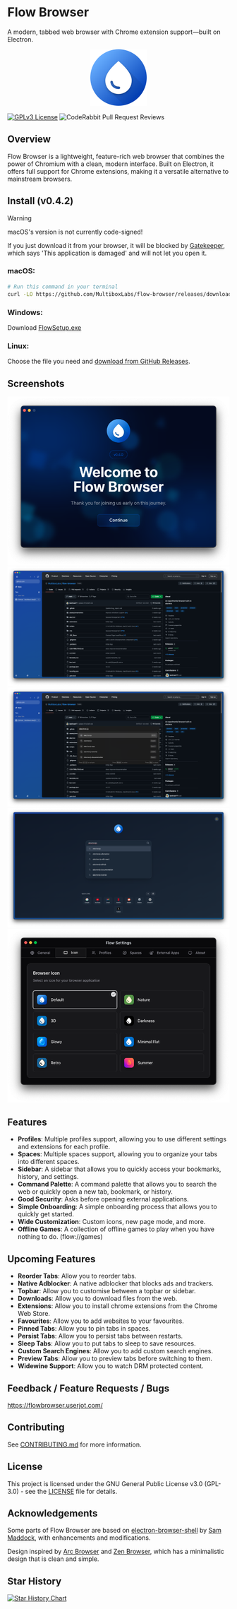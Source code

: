 # Flow Browser

A modern, tabbed web browser with Chrome extension support—built on Electron.

<p align="center">
  <img src="./electron/assets/AppIcon.png" width="128" height="128" alt="Flow Browser Logo" />
</p>

[![GPLv3 License](https://img.shields.io/badge/License-GPL%20v3-yellow.svg)](https://opensource.org/licenses/)
![CodeRabbit Pull Request Reviews](https://img.shields.io/coderabbit/prs/github/MultiboxLabs/flow-browser?utm_source=oss&utm_medium=github&utm_campaign=MultiboxLabs%2Fflow-browser&labelColor=171717&color=FF570A&link=https%3A%2F%2Fcoderabbit.ai&label=CodeRabbit+Reviews)

## Overview

Flow Browser is a lightweight, feature-rich web browser that combines the power of Chromium with a clean, modern interface. Built on Electron, it offers full support for Chrome extensions, making it a versatile alternative to mainstream browsers.

## Install (v0.4.2)

> [!WARNING]
>
> macOS's version is not currently code-signed!
>
> If you just download it from your browser, it will be blocked by [Gatekeeper](https://disable-gatekeeper.github.io/), which says 'This application is damaged' and will not let you open it.

### macOS:

```bash
# Run this command in your terminal
curl -LO https://github.com/MultiboxLabs/flow-browser/releases/download/v0.4.2/FlowInstaller.dmg && open .
```

### Windows:

Download [FlowSetup.exe](https://github.com/MultiboxLabs/flow-browser/releases/download/v0.4.2/FlowSetup.exe)

### Linux:

Choose the file you need and [download from GitHub Releases](https://github.com/MultiboxLabs/flow-browser/releases).

## Screenshots

![Onboarding - macOS](./assets/screenshots/beta-onboarding-1.png)
![Browser - macOS](./assets/screenshots/beta-browser-1.png)
![Command - macOS](./assets/screenshots/beta-command-1.png)
![New Tab - macOS](./assets/screenshots/beta-newtab-1.png)
![Settings - macOS](./assets/screenshots/beta-settings-1.png)

## Features

- **Profiles**: Multiple profiles support, allowing you to use different settings and extensions for each profile.
- **Spaces**: Multiple spaces support, allowing you to organize your tabs into different spaces.
- **Sidebar**: A sidebar that allows you to quickly access your bookmarks, history, and settings.
- **Command Palette**: A command palette that allows you to search the web or quickly open a new tab, bookmark, or history.
- **Good Security**: Asks before opening external applications.
- **Simple Onboarding**: A simple onboarding process that allows you to quickly get started.
- **Wide Customization**: Custom icons, new page mode, and more.
- **Offline Games**: A collection of offline games to play when you have nothing to do. (flow://games)

## Upcoming Features

- **Reorder Tabs**: Allow you to reorder tabs.
- **Native Adblocker**: A native adblocker that blocks ads and trackers.
- **Topbar**: Allow you to customise between a topbar or sidebar.
- **Downloads**: Allow you to download files from the web.
- **Extensions**: Allow you to install chrome extensions from the Chrome Web Store.
- **Favourites**: Allow you to add websites to your favourites.
- **Pinned Tabs**: Allow you to pin tabs in spaces.
- **Persist Tabs**: Allow you to persist tabs between restarts.
- **Sleep Tabs**: Allow you to put tabs to sleep to save resources.
- **Custom Search Engines**: Allow you to add custom search engines.
- **Preview Tabs**: Allow you to preview tabs before switching to them.
- **Widewine Support**: Allow you to watch DRM protected content.

## Feedback / Feature Requests / Bugs

https://flowbrowser.userjot.com/

## Contributing

See [CONTRIBUTING.md](./CONTRIBUTING.md) for more information.

## License

This project is licensed under the GNU General Public License v3.0 (GPL-3.0) - see the [LICENSE](./LICENSE) file for details.

## Acknowledgements

Some parts of Flow Browser are based on [electron-browser-shell](https://github.com/samuelmaddock/electron-browser-shell) by [Sam Maddock](https://github.com/samuelmaddock), with enhancements and modifications.

Design inspired by [Arc Browser](https://arc.net) and [Zen Browser](https://zen-browser.app/), which has a minimalistic design that is clean and simple.

## Star History

[![Star History Chart](https://api.star-history.com/svg?repos=multiboxlabs/flow-browser&type=Date)](https://www.star-history.com/#multiboxlabs/flow-browser&Date)
